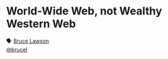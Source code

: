 # World-Wide Web, not Wealthy Western Web

🗣 [Bruce Lawson](http://www.brucelawson.co.uk/)  
[@brucel](https://twitter.com/brucel)
